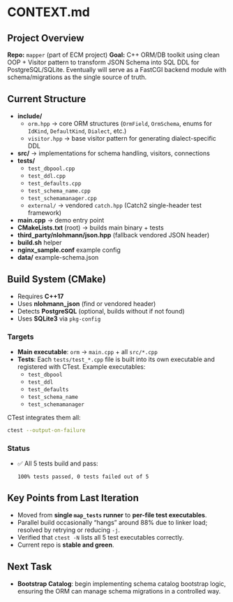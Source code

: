 # CONTEXT.md

## Project Overview
**Repo:** `mapper` (part of ECM project)
**Goal:** C++ ORM/DB toolkit using clean OOP + Visitor pattern to transform JSON Schema into SQL DDL for PostgreSQL/SQLite.
Eventually will serve as a FastCGI backend module with schema/migrations as the single source of truth.

## Current Structure
- **include/**
  - `orm.hpp` → core ORM structures (`OrmField`, `OrmSchema`, enums for `IdKind`, `DefaultKind`, `Dialect`, etc.)
  - `visitor.hpp` → base visitor pattern for generating dialect-specific DDL
- **src/** → implementations for schema handling, visitors, connections
- **tests/**
  - `test_dbpool.cpp`
  - `test_ddl.cpp`
  - `test_defaults.cpp`
  - `test_schema_name.cpp`
  - `test_schemamanager.cpp`
  - `external/` → vendored `catch.hpp` (Catch2 single-header test framework)
- **main.cpp** → demo entry point
- **CMakeLists.txt** (root) → builds main binary + tests
- **third_party/nlohmann/json.hpp** (fallback vendored JSON header)
- **build.sh** helper
- **nginx_sample.conf** example config
- **data/** example-schema.json

## Build System (CMake)
- Requires **C++17**
- Uses **nlohmann_json** (find or vendored header)
- Detects **PostgreSQL** (optional, builds without if not found)
- Uses **SQLite3** via `pkg-config`

### Targets
- **Main executable**:
  `orm` → `main.cpp` + all `src/*.cpp`
- **Tests**:
  Each `tests/test_*.cpp` file is built into its own executable and registered with CTest.
  Example executables:
  - `test_dbpool`
  - `test_ddl`
  - `test_defaults`
  - `test_schema_name`
  - `test_schemamanager`

CTest integrates them all:
```bash
ctest --output-on-failure
```

### Status
- ✅ All 5 tests build and pass:
  ```
  100% tests passed, 0 tests failed out of 5
  ```

## Key Points from Last Iteration
- Moved from **single `map_tests` runner** to **per-file test executables**.
- Parallel build occasionally “hangs” around 88% due to linker load; resolved by retrying or reducing `-j`.
- Verified that `ctest -N` lists all 5 test executables correctly.
- Current repo is **stable and green**.

## Next Task
- **Bootstrap Catalog**: begin implementing schema catalog bootstrap logic, ensuring the ORM can manage schema migrations in a controlled way.
